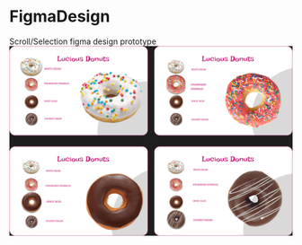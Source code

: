 # FigmaDesign
Scroll/Selection figma design prototype
![myimage-alt-tag](https://github.com/mahgularain43/FigmaDesign/blob/main/FigmaDesignPic.png)
